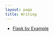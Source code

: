 ```yaml
---
layout: page
title: Writing
---
```

<ul class="frontpage-list">
  <li><a href="https://realpython.com/blog/python/flask-by-example-part-1-project-setup/">Flask by Example</a></li>
</ul>